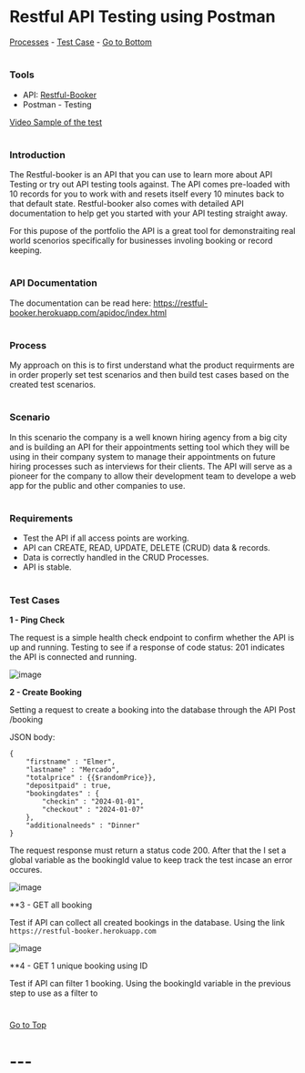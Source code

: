 # Restful API Testing using Postman
[Processes](#process)  -  [Test Case](#test-cases)  -  [Go to Bottom](#---)
# <h3> Tools </h3>
* API: [Restful-Booker](https://restful-booker.herokuapp.com/)
* Postman - Testing


[Video Sample of the test](https://drive.google.com/file/d/1itBFPP6wAwLZqs2mzbHjiPy1LIcaTTOs/view?usp=sharing)


# <h3> Introduction </h3>

The Restful-booker is an API that you can use to learn more about API Testing or try out API testing tools against. The API comes pre-loaded with 10 records for you to work with and resets itself every 10 minutes back to that default state. Restful-booker also comes with detailed API documentation to help get you started with your API testing straight away.

For this pupose of the portfolio the API is a great tool for demonstraiting real world scenorios specifically for businesses involing booking or record keeping.

# <h3>API Documentation</h3>
The documentation can be read here: https://restful-booker.herokuapp.com/apidoc/index.html

# <h3>Process</h3>

My approach on this is to first understand what the product requirments are in order properly set test scenarios and then build test cases based on the created test scenarios.

# <h3>Scenario</h3>

In this scenario the company is a well known hiring agency from a big city and is building an API for their appointments setting tool which they will be using in their company system to manage their appointments on future hiring processes such as interviews for their clients. The API will serve as a pioneer for the company to allow their development team to develope a web app for the public and other companies to use.

# <h3>Requirements</h3>

- Test the API if all access points are working.
- API can CREATE, READ, UPDATE, DELETE (CRUD) data & records.
- Data is correctly handled in the CRUD Processes.
- API is stable.

# <h3>Test Cases</h3>

**1 - Ping Check**

The request is a simple health check endpoint to confirm whether the API is up and running. Testing to see if a response of code status: 201 indicates the API is connected and running.

![image](https://github.com/ESMercado/Software-QA-Portfolio/assets/170240544/fe74eb94-da57-4af0-8c3c-fa270beed5b0)

**2 - Create Booking**

Setting a request to create a booking into the database through the API Post /booking

JSON body:
```
{
    "firstname" : "Elmer",
    "lastname" : "Mercado",
    "totalprice" : {{$randomPrice}},
    "depositpaid" : true,
    "bookingdates" : {
        "checkin" : "2024-01-01",
        "checkout" : "2024-01-07"
    },
    "additionalneeds" : "Dinner"
}
```

The request response must return a status code 200. After that the I set a global variable as the bookingId value to keep track the test incase an error occures.

![image](https://github.com/ESMercado/Software-QA-Portfolio/assets/170240544/0976c11b-1449-410b-a826-8a8d7f30abae)

**3 - GET all booking

Test if API can collect all created bookings in the database. Using the link ``` https://restful-booker.herokuapp.com ```

![image](https://github.com/ESMercado/Software-QA-Portfolio/assets/170240544/013c5d40-56ef-4d43-96db-071fafb39e44)

**4 - GET 1 unique booking using ID

Test if API can filter 1 booking. Using the bookingId variable in the previous step to use as a filter to 

#
[Go to Top](#restful-api-testing-using-postman)

# ---
